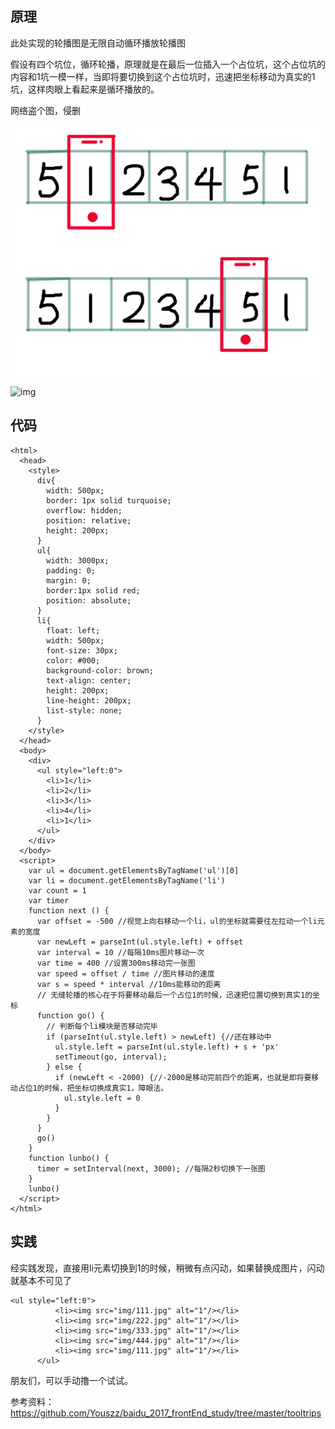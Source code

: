 ## 原理 

此处实现的轮播图是无限自动循环播放轮播图

假设有四个坑位，循环轮播，原理就是在最后一位插入一个占位坑，这个占位坑的内容和1坑一模一样，当即将要切换到这个占位坑时，迅速把坐标移动为真实的1坑，这样肉眼上看起来是循环播放的。

网络盗个图，侵删

![img](assets/5437301-0daaa8fd8fd1b860.jpg)

![img](assets/webp.gif)



## 代码

```
<html>
  <head>
    <style>
      div{
        width: 500px;
        border: 1px solid turquoise;
        overflow: hidden;
        position: relative;
        height: 200px;
      }
      ul{
        width: 3000px;
        padding: 0;
        margin: 0;
        border:1px solid red;
        position: absolute;
      }
      li{
        float: left;
        width: 500px;
        font-size: 30px;
        color: #000;
        background-color: brown;
        text-align: center;
        height: 200px;
        line-height: 200px;
        list-style: none;
      }
    </style>
  </head>
  <body>
    <div>
      <ul style="left:0">
        <li>1</li>
        <li>2</li>
        <li>3</li>
        <li>4</li>
        <li>1</li>
      </ul>
    </div>
  </body>
  <script>
    var ul = document.getElementsByTagName('ul')[0]
    var li = document.getElementsByTagName('li')
    var count = 1
    var timer
    function next () {
      var offset = -500 //视觉上向右移动一个li，ul的坐标就需要往左拉动一个li元素的宽度
      var newLeft = parseInt(ul.style.left) + offset
      var interval = 10 //每隔10ms图片移动一次
      var time = 400 //设置300ms移动完一张图
      var speed = offset / time //图片移动的速度
      var s = speed * interval //10ms能移动的距离
      // 无缝轮播的核心在于将要移动最后一个占位1的时候，迅速把位置切换到真实1的坐标
      function go() {
        // 判断每个li模块是否移动完毕
        if (parseInt(ul.style.left) > newLeft) {//还在移动中
          ul.style.left = parseInt(ul.style.left) + s + 'px'
          setTimeout(go, interval);
        } else {
          if (newLeft < -2000) {//-2000是移动完前四个的距离，也就是即将要移动占位1的时候，把坐标切换成真实1，障眼法。
            ul.style.left = 0
          }
        }
      }
      go()
    }
    function lunbo() {
      timer = setInterval(next, 3000); //每隔2秒切换下一张图
    }
    lunbo()
  </script>
</html>
```

## 实践

经实践发现，直接用li元素切换到1的时候，稍微有点闪动，如果替换成图片，闪动就基本不可见了

```
<ul style="left:0">
          <li><img src="img/111.jpg" alt="1"/></li>
          <li><img src="img/222.jpg" alt="1"/></li>
          <li><img src="img/333.jpg" alt="1"/></li>
          <li><img src="img/444.jpg" alt="1"/></li>
          <li><img src="img/111.jpg" alt="1"/></li>
      </ul>
```

朋友们，可以手动撸一个试试。

参考资料：https://github.com/Youszz/baidu_2017_frontEnd_study/tree/master/tooltrips



